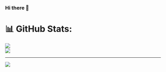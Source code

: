 ### Hi there 👋

# 📊 GitHub Stats:
![](https://github-readme-stats.vercel.app/api?username=Wlczak&theme=dark&hide_border=false&include_all_commits=false&count_private=false)<br/>
![](https://github-readme-stats.vercel.app/api/top-langs/?username=Wlczak&theme=dark&hide_border=false&include_all_commits=false&count_private=false&layout=compact)

---
[![](https://visitcount.itsvg.in/api?id=Wlczak&icon=0&color=0)](https://visitcount.itsvg.in)

<!-- Proudly created with GPRM ( https://gprm.itsvg.in ) -->

